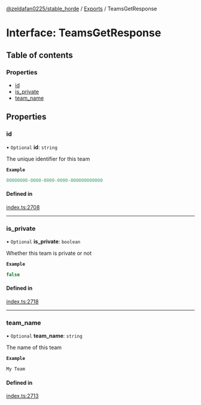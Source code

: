 [@zeldafan0225/stable_horde](../README.md) / [Exports](../modules.md) / TeamsGetResponse

# Interface: TeamsGetResponse

## Table of contents

### Properties

- [id](TeamsGetResponse.md#id)
- [is\_private](TeamsGetResponse.md#is_private)
- [team\_name](TeamsGetResponse.md#team_name)

## Properties

### id

• `Optional` **id**: `string`

The unique identifier for this team

**`Example`**

```ts
00000000-0000-0000-0000-000000000000
```

#### Defined in

[index.ts:2708](https://github.com/ZeldaFan0225/stable_horde/blob/3b7418e/index.ts#L2708)

___

### is\_private

• `Optional` **is\_private**: `boolean`

Whether this team is private or not

**`Example`**

```ts
false
```

#### Defined in

[index.ts:2718](https://github.com/ZeldaFan0225/stable_horde/blob/3b7418e/index.ts#L2718)

___

### team\_name

• `Optional` **team\_name**: `string`

The name of this team

**`Example`**

```ts
My Team
```

#### Defined in

[index.ts:2713](https://github.com/ZeldaFan0225/stable_horde/blob/3b7418e/index.ts#L2713)
